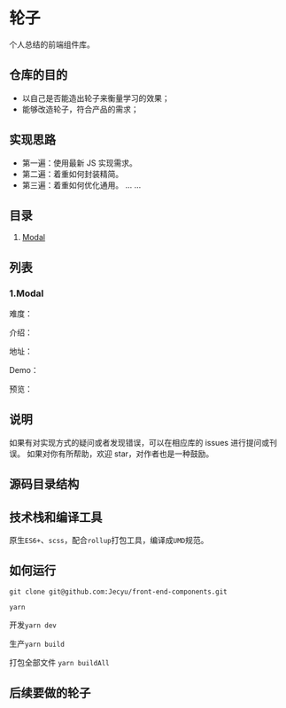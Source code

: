 # 轮子

个人总结的前端组件库。

## 仓库的目的

- 以自己是否能造出轮子来衡量学习的效果；
- 能够改造轮子，符合产品的需求；

## 实现思路

- 第一遍：使用最新 JS 实现需求。
- 第二遍：着重如何封装精简。
- 第三遍：着重如何优化通用。
...
...

## 目录

1. [Modal](#1.Modal)

## 列表

### 1.Modal

难度：

介绍：

地址：

Demo：

预览：

## 说明

如果有对实现方式的疑问或者发现错误，可以在相应库的 issues 进行提问或刊误。
如果对你有所帮助，欢迎 star，对作者也是一种鼓励。

## 源码目录结构

## 技术栈和编译工具

原生`ES6+`、`scss`，配合`rollup`打包工具，编译成`UMD`规范。

## 如何运行

`git clone git@github.com:Jecyu/front-end-components.git`

`yarn`

开发`yarn dev`

生产`yarn build`

打包全部文件 `yarn buildAll`
                                                                             
## 后续要做的轮子
